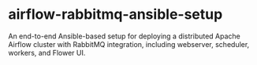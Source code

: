 # airflow-rabbitmq-ansible-setup
An end-to-end Ansible-based setup for deploying a distributed Apache Airflow cluster with RabbitMQ integration, including webserver, scheduler, workers, and Flower UI.
